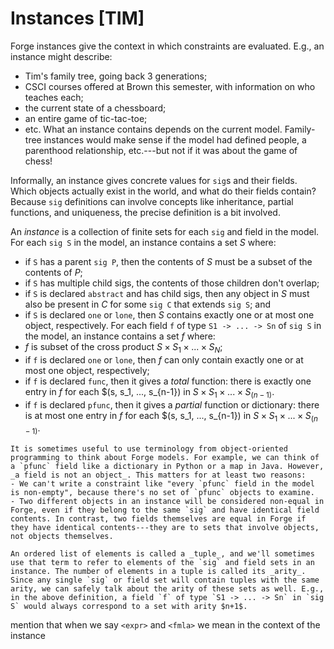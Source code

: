 # Instances [TIM]

Forge instances give the context in which constraints are evaluated. E.g., an instance might describe:
  - Tim's family tree, going back 3 generations;
  - CSCI courses offered at Brown this semester, with information on who teaches each;
  - the current state of a chessboard;
  - an entire game of tic-tac-toe;
  - etc.
What an instance contains depends on the current model. Family-tree instances would make sense if the model had defined people, a parenthood relationship, etc.---but not if it was about the game of chess!

Informally, an instance gives concrete values for `sig`s and their fields. Which objects actually exist in the world, and what do their fields contain? Because `sig` definitions can involve concepts like inheritance, partial functions, and uniqueness, the precise definition is a bit involved.

An _instance_ is a collection of finite sets for each `sig` and field in the model. For each `sig S` in the model, an instance contains a set $S$ where:
  - if `S` has a parent `sig P`, then the contents of $S$ must be a subset of the contents of $P$;
  - if `S` has multiple child sigs, the contents of those children don't overlap; 
  - if `S` is declared `abstract` and has child sigs, then any object in $S$ must also be present in $C$ for some `sig C` that extends `sig S`; and
  - if `S` is declared `one` or `lone`, then $S$ contains exactly one or at most one object, respectively.
For each field `f` of type `S1 -> ... -> Sn` of `sig S` in the model, an instance contains a set $f$ where:
  - $f$ is subset of the cross product $S\times S_1 \times ... \times S_N$;
  - if `f` is declared `one` or `lone`, then $f$ can only contain exactly one or at most one object, respectively;
  - if `f` is declared `func`, then it gives a _total_ function: there is exactly one entry in $f$ for each $(s, s_1, ..., s_{n-1}) in $S\times S_1 \times ... \times S_(n-1)$.
  - if `f` is declared `pfunc`, then it gives a _partial_ function or dictionary: there is at most one entry in $f$ for each $(s, s_1, ..., s_{n-1}) in $S\times S_1 \times ... \times S_(n-1)$.

```admonish tip title="Fields are not objects"
It is sometimes useful to use terminology from object-oriented programming to think about Forge models. For example, we can think of a `pfunc` field like a dictionary in Python or a map in Java. However, _a field is not an object_. This matters for at least two reasons:
- We can't write a constraint like "every `pfunc` field in the model is non-empty", because there's no set of `pfunc` objects to examine.
- Two different objects in an instance will be considered non-equal in Forge, even if they belong to the same `sig` and have identical field contents. In contrast, two fields themselves are equal in Forge if they have identical contents---they are to sets that involve objects, not objects themselves.
```
  
```admonish info title="Tuples and Arity"
An ordered list of elements is called a _tuple_, and we'll sometimes use that term to refer to elements of the `sig` and field sets in an instance. The number of elements in a tuple is called its _arity_. Since any single `sig` or field set will contain tuples with the same arity, we can safely talk about the arity of these sets as well. E.g., in the above definition, a field `f` of type `S1 -> ... -> Sn` in `sig S` would always correspond to a set with arity $n+1$.
```

<!-- ```admonish note
If you've taken CSCI 0220, you might recall the term [_relation_](https://en.wikipedia.org/wiki/Finitary_relation). Formally,  
``` -->



mention that when we say `<expr>` and `<fmla>` we mean in the context of the instance
